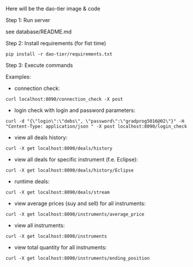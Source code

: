 Here will be the dao-tier image & code

Step 1: Run server

see database/README.md

Step 2: Install requirements (for fist time)

`pip install -r dao-tier/requirements.txt`

Step 3: Execute commands

Examples:

- connection check:

`curl localhost:8090/connection_check -X post`

- login check with login and password parameters:

`curl -d "{\"login\":\"debs\", \"password\":\"gradprog5016@02\"}" -H "Content-Type: application/json
" -X post localhost:8090/login_check`

- view all deals history:

`curl -X get localhost:8090/deals/history`

- view all deals for specific instrument (f.e. Eclipse): 

`curl -X get localhost:8090/deals/history/Eclipse`

- runtime deals:

`curl -X get localhost:8090/deals/stream`

- view average prices (suy and sell) for all instruments:
 
`curl -X get localhost:8090/instruments/average_price`

- view all instruments:

`curl -X get localhost:8090/instruments`

- view total quantity for all instruments:

`curl -X get localhost:8090/instruments/ending_position`

